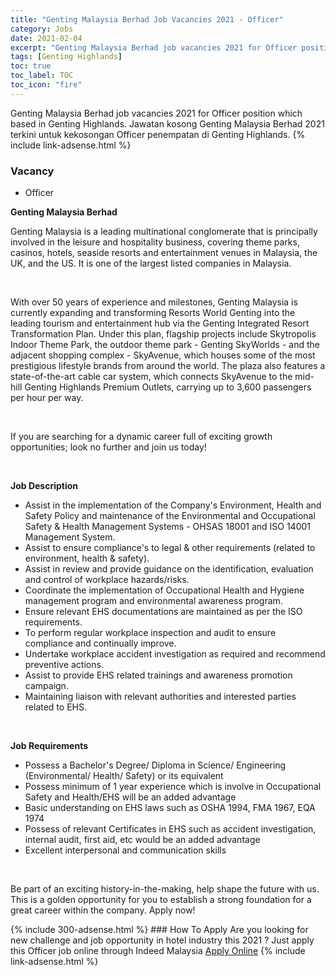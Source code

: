 ```yaml
---
title: "Genting Malaysia Berhad Job Vacancies 2021 - Officer" 
category: Jobs 
date: 2021-02-04 
excerpt: "Genting Malaysia Berhad job vacancies 2021 for Officer position which based in Genting Highlands. Jawatan kosong Genting Malaysia Berhad 2021 terkini untuk kekosongan Officer penempatan di Genting Highlands" 
tags: [Genting Highlands] 
toc: true 
toc_label: TOC 
toc_icon: "fire" 
--- 
```


Genting Malaysia Berhad job vacancies 2021 for Officer position which based in Genting Highlands. Jawatan kosong Genting Malaysia Berhad 2021 terkini untuk kekosongan Officer penempatan di Genting Highlands. 
{% include link-adsense.html %} 
### Vacancy 
- Officer 
<div><div><p><b>Genting Malaysia Berhad
</b></p><p>Genting Malaysia is a leading multinational conglomerate that is principally involved in the leisure and hospitality business, covering theme parks, casinos, hotels, seaside resorts and entertainment venues in Malaysia, the UK, and the US. It is one of the largest listed companies in Malaysia.</p><br>
<p></p>
<p>With over 50 years of experience and milestones, Genting Malaysia is currently expanding and transforming Resorts World Genting into the leading tourism and entertainment hub via the Genting Integrated Resort Transformation Plan. Under this plan, flagship projects include Skytropolis Indoor Theme Park, the outdoor theme park - Genting SkyWorlds - and the adjacent shopping complex - SkyAvenue, which houses some of the most prestigious lifestyle brands from around the world. The plaza also features a state-of-the-art cable car system, which connects SkyAvenue to the mid-hill Genting Highlands Premium Outlets, carrying up to 3,600 passengers per hour per way.</p><br>
<p></p>
<p>If you are searching for a dynamic career full of exciting growth opportunities; look no further and join us today!</p><br>
<p></p>
<p><b>
Job Description</b></p>
<ul><li>Assist in the implementation of the Company's Environment, Health and Safety Policy and maintenance of the Environmental and Occupational Safety &amp; Health Management Systems - OHSAS 18001 and ISO 14001 Management System.</li>
<li>Assist to ensure compliance's to legal &amp; other requirements (related to environment, health &amp; safety).</li>
<li>Assist in review and provide guidance on the identification, evaluation and control of workplace hazards/risks.</li>
<li>Coordinate the implementation of Occupational Health and Hygiene management program and environmental awareness program.</li>
<li>Ensure relevant EHS documentations are maintained as per the ISO requirements.</li>
<li>To perform regular workplace inspection and audit to ensure compliance and continually improve.</li>
<li>Undertake workplace accident investigation as required and recommend preventive actions.</li>
<li>Assist to provide EHS related trainings and awareness promotion campaign.</li>
<li>Maintaining liaison with relevant authorities and interested parties related to EHS.</li></ul><br>
<p>
</p><p><b>Job Requirements</b></p>
<ul><li>Possess a Bachelor's Degree/ Diploma in Science/ Engineering (Environmental/ Health/ Safety) or its equivalent</li>
<li>Possess minimum of 1 year experience which is involve in Occupational Safety and Health/EHS will be an added advantage</li>
<li>Basic understanding on EHS laws such as OSHA 1994, FMA 1967, EQA 1974</li>
<li>Possess of relevant Certificates in EHS such as accident investigation, internal audit, first aid, etc would be an added advantage</li>
<li>Excellent interpersonal and communication skills</li></ul><br>
<p>
</p><p>Be part of an exciting history-in-the-making, help shape the future with us. This is a golden opportunity for you to establish a strong foundation for a great career within the company. Apply now!</p></div></div> 
{% include 300-adsense.html %} 
### How To Apply 
Are you looking for new challenge and job opportunity in hotel industry this 2021 ?
Just apply this Officer job online through Indeed Malaysia 
<a href="https://malaysia.indeed.com/viewjob?jk=835d08a2b7808d60" class="btn btn--info" target="_blank" rel="nofollow noopenner">Apply Online</a> 
{% include link-adsense.html %} 